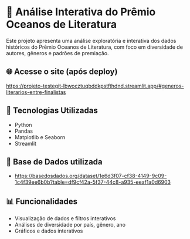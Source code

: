 # 📘 Análise Interativa do Prêmio Oceanos de Literatura

Este projeto apresenta uma análise exploratória e interativa dos dados históricos do Prêmio Oceanos de Literatura, com foco em diversidade de autores, gêneros e padrões de premiação.

## 🌐 Acesse o site (após deploy)

https://projeto-testegit-lbwocztuqbddkpstfthdnd.streamlit.app/#generos-literarios-entre-finalistas

## 🧠 Tecnologias Utilizadas
- Python
- Pandas
- Matplotlib e Seaborn
- Streamlit

## **🧠** Base de Dados utilizada
- https://basedosdados.org/dataset/1e6d3f07-cf38-4149-9c09-1c4f39ee6b0b?table=df9cf42a-5f37-44c8-a935-eeaf1a0d6903

## 📊 Funcionalidades
- Visualização de dados e filtros interativos
- Análises de diversidade por país, gênero, ano
- Gráficos e dados interativos
